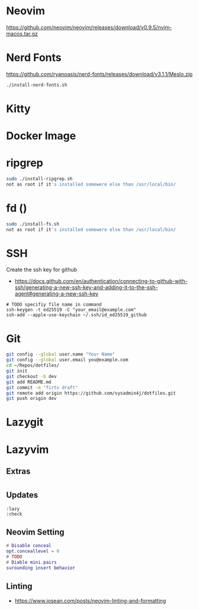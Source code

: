 # Neovim
https://github.com/neovim/neovim/releases/download/v0.9.5/nvim-macos.tar.gz

# Nerd Fonts
https://github.com/ryanoasis/nerd-fonts/releases/download/v3.1.1/Meslo.zip

```zsh
./install-nerd-fonts.sh
```
# Kitty
# Docker Image
# ripgrep
```zsh
sudo ./install-ripgrep.sh
not as root if it's installed somewere else than /usr/local/bin/
```

# fd ()

```zsh
sudo ./install-fs.sh
not as root if it's installed somewere else than /usr/local/bin/
```

# SSH

Create the ssh key for github

*  https://docs.github.com/en/authentication/connecting-to-github-with-ssh/generating-a-new-ssh-key-and-adding-it-to-the-ssh-agent#generating-a-new-ssh-key

```
# TODO specifiy file name in command
ssh-keygen -t ed25519 -C "your_email@example.com"
ssh-add --apple-use-keychain ~/.ssh/id_ed25519_github
```

# Git

```zsh
git config --global user.name "Your Name"
git config --global user.email you@example.com
cd ~/Repos/dotfiles/
git init
git checkout -b dev
git add README.md
git commit -m "firts draft"
git remote add origin https://github.com/sysadmin4j/dotfiles.git
git push origin dev
```

# Lazygit


# Lazyvim


## Extras


#

## Updates
```vim
:lazy
:check
```


## Neovim Setting

```lua
# Disable conceal
opt.conceallevel = 0
# TODO
# Diable mini.pairs
surounding insert behavior
```
## Linting
* https://www.josean.com/posts/neovim-linting-and-formatting
